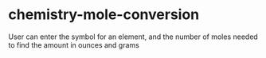 chemistry-mole-conversion
=========================

User can enter the symbol for an element, and the number of moles needed to find the amount in ounces and grams
